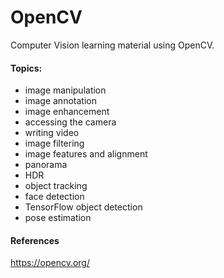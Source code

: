 # OpenCV

Computer Vision learning material using OpenCV. 

#### Topics:

- image manipulation
- image annotation
- image enhancement
- accessing the camera
- writing video
- image filtering
- image features and alignment
- panorama
- HDR
- object tracking
- face detection
- TensorFlow object detection
- pose estimation

#### References

https://opencv.org/
